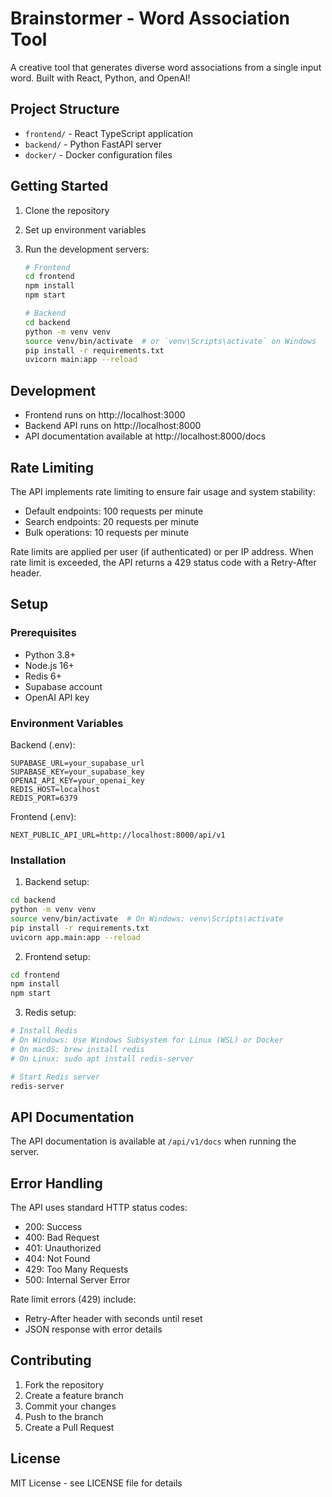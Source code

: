 # Brainstormer - Word Association Tool

A creative tool that generates diverse word associations from a single input word. Built with React, Python, and OpenAI!

## Project Structure

- `frontend/` - React TypeScript application
- `backend/` - Python FastAPI server
- `docker/` - Docker configuration files

## Getting Started

1. Clone the repository
2. Set up environment variables
3. Run the development servers:

   ```bash
   # Frontend
   cd frontend
   npm install
   npm start

   # Backend
   cd backend
   python -m venv venv
   source venv/bin/activate  # or `venv\Scripts\activate` on Windows
   pip install -r requirements.txt
   uvicorn main:app --reload
   ```

## Development

- Frontend runs on http://localhost:3000
- Backend API runs on http://localhost:8000
- API documentation available at http://localhost:8000/docs

## Rate Limiting

The API implements rate limiting to ensure fair usage and system stability:

- Default endpoints: 100 requests per minute
- Search endpoints: 20 requests per minute
- Bulk operations: 10 requests per minute

Rate limits are applied per user (if authenticated) or per IP address. When rate limit is exceeded, the API returns a 429 status code with a Retry-After header.

## Setup

### Prerequisites

- Python 3.8+
- Node.js 16+
- Redis 6+
- Supabase account
- OpenAI API key

### Environment Variables

Backend (.env):

```
SUPABASE_URL=your_supabase_url
SUPABASE_KEY=your_supabase_key
OPENAI_API_KEY=your_openai_key
REDIS_HOST=localhost
REDIS_PORT=6379
```

Frontend (.env):

```
NEXT_PUBLIC_API_URL=http://localhost:8000/api/v1
```

### Installation

1. Backend setup:

```bash
cd backend
python -m venv venv
source venv/bin/activate  # On Windows: venv\Scripts\activate
pip install -r requirements.txt
uvicorn app.main:app --reload
```

2. Frontend setup:

```bash
cd frontend
npm install
npm start
```

3. Redis setup:

```bash
# Install Redis
# On Windows: Use Windows Subsystem for Linux (WSL) or Docker
# On macOS: brew install redis
# On Linux: sudo apt install redis-server

# Start Redis server
redis-server
```

## API Documentation

The API documentation is available at `/api/v1/docs` when running the server.

## Error Handling

The API uses standard HTTP status codes:

- 200: Success
- 400: Bad Request
- 401: Unauthorized
- 404: Not Found
- 429: Too Many Requests
- 500: Internal Server Error

Rate limit errors (429) include:

- Retry-After header with seconds until reset
- JSON response with error details

## Contributing

1. Fork the repository
2. Create a feature branch
3. Commit your changes
4. Push to the branch
5. Create a Pull Request

## License

MIT License - see LICENSE file for details
